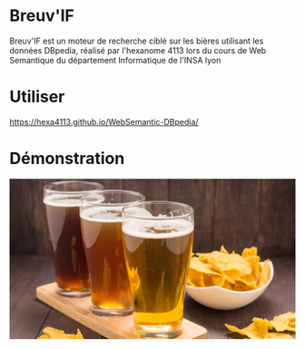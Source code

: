 # Breuv'IF

Breuv'IF est un moteur de recherche ciblé sur les bières utilisant les données DBpedia, réalisé par l'hexanome 4113 lors du cours de Web Semantique du département Informatique de l'INSA lyon

# Utiliser
https://hexa4113.github.io/WebSemantic-DBpedia/

# Démonstration
[![Vidéo de démonstration](Biere_wallpaper.jpg)](./BreuvIFDemo.mp4 "Cliquer pour voir une démonstration rapide")
